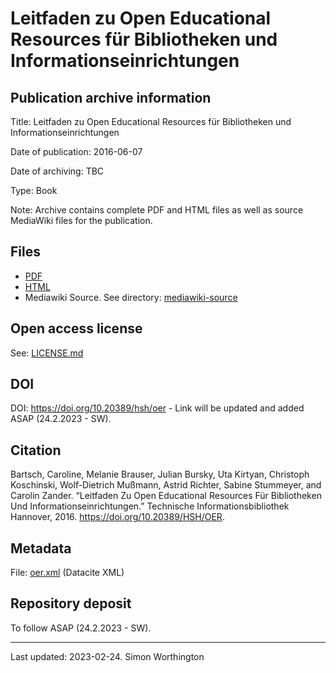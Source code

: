 
# Leitfaden zu Open Educational Resources für Bibliotheken und Informationseinrichtungen</h1>

## Publication archive information

Title: Leitfaden zu Open Educational Resources für Bibliotheken und Informationseinrichtungen

Date of publication: 2016-06-07

Date of archiving: TBC

Type: Book

Note: Archive contains complete PDF and HTML files as well as source MediaWiki files for the publication.



## Files

  - [PDF](pdf/OER.pdf)
  - [HTML](HTML/index.html) 
  - Mediawiki Source. See directory: <a href="mediawiki-source/">mediawiki-source</a>

## Open access license

See: <a href="LICENSE.md">LICENSE.md</a></p>

## DOI

DOI: <a href="#">https://doi.org/10.20389/hsh/oer</a> - Link will be updated and added ASAP (24.2.2023 - SW). 


## Citation

Bartsch, Caroline, Melanie Brauser, Julian Bursky, Uta Kirtyan, Christoph Koschinski, Wolf-Dietrich Mußmann, Astrid Richter, Sabine Stummeyer, and Carolin Zander. “Leitfaden Zu Open Educational Resources Für Bibliotheken Und Informationseinrichtungen.” Technische Informationsbibliothek Hannover, 2016. https://doi.org/10.20389/HSH/OER.

## Metadata

File: <a href="oer.xml">oer.xml</a> (Datacite XML)</p>
 
## Repository deposit

To follow ASAP (24.2.2023 - SW).

---

Last updated: 2023-02-24. Simon Worthington

